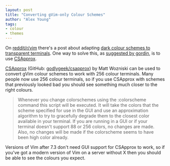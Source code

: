 ```yaml
---
layout: post
title: "Converting gVim-only Colour Schemes"
author: "Alex Young"
tags: 
- colour
- themes
---
```


On [reddit/r/vim](https://www.reddit.com/r/vim) there's a post about adapting [dark colour schemes to transparent terminals](https://www.reddit.com/r/vim/comments/38wfdw/dark_color_schemes_that_dont_mess_with/). One way to solve this, as [suggested by gordin](https://www.reddit.com/r/vim/comments/38wfdw/dark_color_schemes_that_dont_mess_with/crydcd8), is to use [CSApprox](http://www.vim.org/scripts/script.php?script_id=2390).

[CSApprox](http://www.vim.org/scripts/script.php?script_id=2390) (GitHub: [godlygeek/csapprox](https://github.com/godlygeek/csapprox)) by Matt Wozniski can be used to convert gVim colour schemes to work with 256 colour terminals.  Many people now use 256 colour terminals, so if you use CSApprox with schemes that previously looked bad you should see something much closer to the right colours.

> Whenever you change colorschemes using the :colorscheme command this script
> will be executed.  It will take the colors that the scheme specified for use
> in the GUI and use an approximation algorithm to try to gracefully degrade
> them to the closest color available in your terminal.  If you are running in
> a GUI or if your terminal doesn't support 88 or 256 colors, no changes are
> made.  Also, no changes will be made if the colorscheme seems to have been
> high color already.

Versions of Vim after 7.3 don't need GUI support for CSApprox to work, so if you've got a modern version of Vim on a server without X then you should be able to see the colours you expect.
